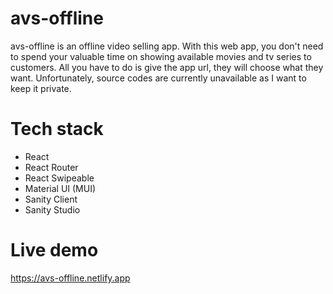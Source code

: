 # avs-offline
avs-offline is an offline video selling app. With this web app, you don't need to spend your valuable time on showing available movies and tv series to customers. All you have to do is give the app url, they will choose what they want. Unfortunately, source codes are currently unavailable as I want to keep it private.

# Tech stack
- React
- React Router
- React Swipeable
- Material UI (MUI)
- Sanity Client
- Sanity Studio

# Live demo
https://avs-offline.netlify.app
